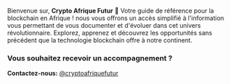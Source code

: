 Bienvenue sur, **Crypto Afrique Futur** 🚀 Votre guide de référence pour la blockchain en Afrique ! nous vous offrons un accès simplifié à l'information vous permettant de vous documenter et d'évoluer dans cet univers révolutionnaire. Explorez, apprenez et découvrez les opportunités sans précédent que la technologie blockchain offre à notre continent.
### Vous souhaitez recevoir un accompagnement ?
**Contactez-nous:** [@cryptoafriquefutur](https://www.linkedin.com/company/crypto-afrique-futur)